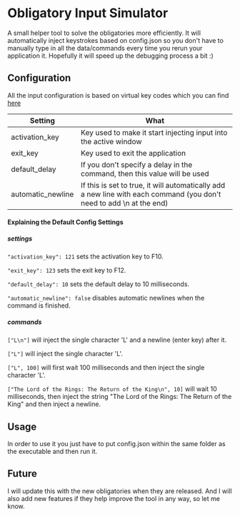 # Obligatory Input Simulator
A small helper tool to solve the obligatories more efficiently.
It will automatically inject keystrokes based on config.json so you don't have to manually type in all the data/commands every time you rerun your application it.
Hopefully it will speed up the debugging process a bit :)

## Configuration
All the input configuration is based on virtual key codes which you can find [here](http://cherrytree.at/misc/vk.htm)

| Setting | What |
|---|---|
|activation_key | Key used to make it start injecting input into the active window|
|exit_key | Key used to exit the application|
|default_delay | If you don't specify a delay in the command, then this value will be used|
|automatic_newline | If this is set to true, it will automatically add a new line with each command (you don't need to add \n at the end)|


#### Explaining the Default Config Settings
##### settings
`"activation_key": 121` sets the activation key to F10.

`"exit_key": 123` sets the exit key to F12.

`"default_delay": 10` sets the default delay to 10 milliseconds.

`"automatic_newline": false` disables automatic newlines when the command is finished.

##### commands
`["L\n"]` will inject the single character 'L' and a newline (enter key) after it.

`["L"]` will inject the single character 'L'.

`["L", 100]` will first wait 100 milliseconds and then inject the single character 'L'.

`["The Lord of the Rings: The Return of the King\n", 10]` will wait 10 milliseconds, then inject the string "The Lord of the Rings: The Return of the King" and then inject a newline.

## Usage
In order to use it you just have to put config.json within the same folder as the executable and then run it.

## Future
I will update this with the new obligatories when they are released.
And I will also add new features if they help improve the tool in any way, so let me know.
